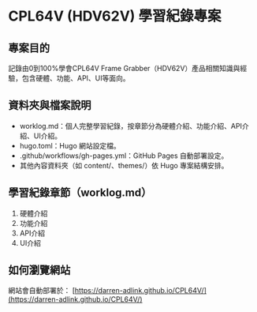 # CPL64V (HDV62V) 學習紀錄專案

## 專案目的
記錄由0到100%學會CPL64V Frame Grabber（HDV62V）產品相關知識與經驗，包含硬體、功能、API、UI等面向。

## 資料夾與檔案說明
- worklog.md：個人完整學習紀錄，按章節分為硬體介紹、功能介紹、API介紹、UI介紹。
- hugo.toml：Hugo 網站設定檔。
- .github/workflows/gh-pages.yml：GitHub Pages 自動部署設定。
- 其他內容資料夾（如 content/、themes/）依 Hugo 專案結構安排。

## 學習紀錄章節（worklog.md）
1. 硬體介紹
2. 功能介紹
3. API介紹
4. UI介紹

## 如何瀏覽網站
網站會自動部署於：
[https://darren-adlink.github.io/CPL64V/](https://darren-adlink.github.io/CPL64V/)